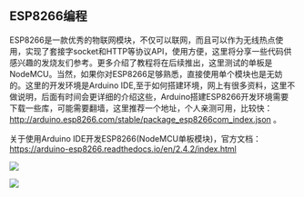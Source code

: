 ## ESP8266编程 ##

ESP8266是一款优秀的物联网模块，不仅可以联网，而且可以作为无线热点使用，实现了套接字socket和HTTP等协议API，使用方便，这里将分享一些代码供感兴趣的发烧友们参考。更多介绍了教程将在后续推出，这里测试的单板是NodeMCU。当然，如果你对ESP8266足够熟悉，直接使用单个模块也是无妨的。这里的开发环境是Arduino IDE,至于如何搭建环境，网上有很多资料，这里不做说明，后面有时间会更详细的介绍这些，Arduino搭建ESP8266开发环境需要下载一些库，可能需要翻墙，这里推荐一个地址，个人亲测可用，比较快： http://arduino.esp8266.com/stable/package_esp8266com_index.json 。

关于使用Arduino IDE开发ESP8266(NodeMCU单板模块)，官方文档： https://arduino-esp8266.readthedocs.io/en/2.4.2/index.html

![](https://i.imgur.com/q5EGqMK.jpg)

![](https://i.imgur.com/2LhSFoa.jpg)